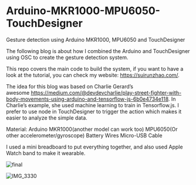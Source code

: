 # Arduino-MKR1000-MPU6050-TouchDesigner
Gesture detection using Arduino MKR1000, MPU6050 and TouchDesigner

The following blog is about how I combined the Arduino and TouchDesigner using OSC to create the gesture detection system.

This repo covers the main code to build the system, if you want to have a look at the tutorial, you can check my website: https://suirunzhao.com/. 

The idea for this blog was based on Charlie Gerard’s awesome https://medium.com/@devdevcharlie/play-street-fighter-with-body-movements-using-arduino-and-tensorflow-js-6b0e4734e118. In Charlie’s example, she used machine learning to train in Tensorflow.js. I prefer to use node in TouchDesigner to trigger the action which makes it easier to analyze the simple data.

Material:
Arduino MKR1000(another model can work too)
MPU6050(Or other accelerometer/gyroscope)
Battery
Wires
Micro-USB Cable

I used a mini breadboard to put everything together, and also used Apple Watch band to make it wearable.


![final](https://user-images.githubusercontent.com/102000475/168391165-af241a49-ac01-41e8-813e-0e0e86bf1a41.jpg)

![IMG_3330](https://user-images.githubusercontent.com/102000475/168391254-4f6943a5-7240-41b4-983b-589ec0472433.jpg)

